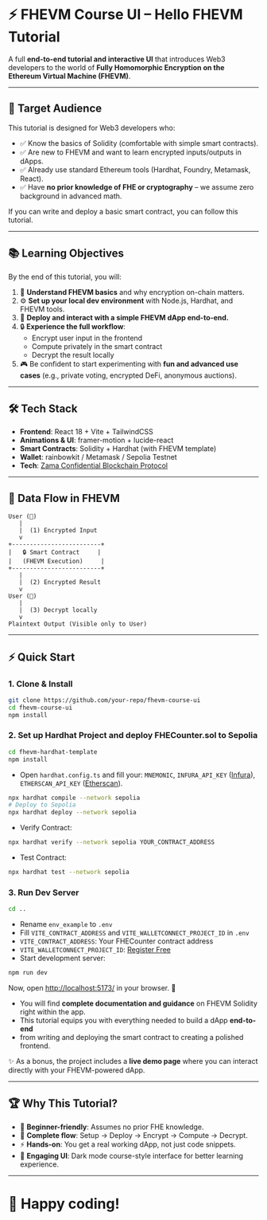 # ⚡ FHEVM Course UI – Hello FHEVM Tutorial

A full **end-to-end tutorial and interactive UI** that introduces Web3 developers to the world of **Fully Homomorphic Encryption on the Ethereum Virtual Machine (FHEVM)**.  

---

## 🎯 Target Audience

This tutorial is designed for Web3 developers who:
- ✅ Know the basics of Solidity (comfortable with simple smart contracts).  
- ✅ Are new to FHEVM and want to learn encrypted inputs/outputs in dApps.  
- ✅ Already use standard Ethereum tools (Hardhat, Foundry, Metamask, React).  
- ✅ Have **no prior knowledge of FHE or cryptography** – we assume zero background in advanced math.  

If you can write and deploy a basic smart contract, you can follow this tutorial.

---

## 📚 Learning Objectives

By the end of this tutorial, you will:  

1. 🔑 **Understand FHEVM basics** and why encryption on-chain matters.  
2. ⚙️ **Set up your local dev environment** with Node.js, Hardhat, and FHEVM tools.  
3. 🚀 **Deploy and interact with a simple FHEVM dApp end-to-end.**  
4. 🔒 **Experience the full workflow**:  
   - Encrypt user input in the frontend  
   - Compute privately in the smart contract  
   - Decrypt the result locally  
5. 🎮 Be confident to start experimenting with **fun and advanced use cases** (e.g., private voting, encrypted DeFi, anonymous auctions).  

---

## 🛠 Tech Stack

- **Frontend**: React 18 + Vite + TailwindCSS  
- **Animations & UI**: framer-motion + lucide-react  
- **Smart Contracts**: Solidity + Hardhat (with FHEVM template)  
- **Wallet**: rainbowkit / Metamask / Sepolia Testnet  
- **Tech**: [Zama Confidential Blockchain Protocol](https://docs.zama.ai/protocol)  

---

## 🔄 Data Flow in FHEVM

```
User (👤)  
   |  
   |  (1) Encrypted Input  
   v  
+-------------------------+  
|   🔒 Smart Contract     |  
|   (FHEVM Execution)     |  
+-------------------------+  
   |  
   |  (2) Encrypted Result  
   v  
User (👤)  
   |  
   |  (3) Decrypt locally  
   v  
Plaintext Output (Visible only to User)  
```
---

## ⚡ Quick Start

### 1. Clone & Install
```bash
git clone https://github.com/your-repo/fhevm-course-ui
cd fhevm-course-ui
npm install
```

### 2. Set up Hardhat Project and deploy FHECounter.sol to Sepolia

```bash
cd fhevm-hardhat-template
npm install
```

- Open `hardhat.config.ts` and fill your: `MNEMONIC`, `INFURA_API_KEY` ([Infura](https://developer.metamask.io/)), `ETHERSCAN_API_KEY` ([Etherscan](https://etherscan.io/apidashboard)).

```bash
npx hardhat compile --network sepolia
# Deploy to Sepolia
npx hardhat deploy --network sepolia
```

- Verify Contract:
```bash
npx hardhat verify --network sepolia YOUR_CONTRACT_ADDRESS
```

- Test Contract:
```bash
npx hardhat test --network sepolia
```

### 3. Run Dev Server
```bash
cd ..
```
- Rename `env_example` to `.env`
- Fill `VITE_CONTRACT_ADDRESS` and `VITE_WALLETCONNECT_PROJECT_ID` in `.env`
- `VITE_CONTRACT_ADDRESS`: Your FHECounter contract address
- `VITE_WALLETCONNECT_PROJECT_ID`: [ Register Free ](https://dashboard.reown.com/)
- Start development server:
```bash
npm run dev
```
Now, open <http://localhost:5173/> in your browser. 🚀

- You will find **complete documentation and guidance** on FHEVM Solidity
right within the app.
- This tutorial equips you with everything needed to build a dApp
**end-to-end**
- from writing and deploying the smart contract to creating a polished frontend.

✨ As a bonus, the project includes a **live demo page** where you can
interact directly with your FHEVM-powered dApp.

---

## 🏆 Why This Tutorial?

- 📖 **Beginner-friendly**: Assumes no prior FHE knowledge.  
- 🔄 **Complete flow**: Setup → Deploy → Encrypt → Compute → Decrypt.  
- ⚡ **Hands-on**: You get a real working dApp, not just code snippets.  
- 🎨 **Engaging UI**: Dark mode course-style interface for better learning experience.  
---

# 🎉 **Happy coding!**

